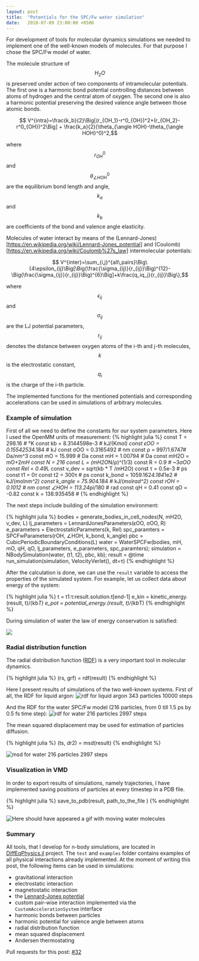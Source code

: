 ```yaml
---
layout: post
title:  "Potentials for the SPC/Fw water simulation"
date:   2018-07-09 23:00:00 +0500
---
```


<script type="text/javascript" async
  src="https://cdnjs.cloudflare.com/ajax/libs/mathjax/2.7.4/latest.js?config=TeX-MML-AM_CHTML">
</script>

For development of tools for molecular dynamics simulations we needed to implement one of the well-known models of molecules. For that purpose I chose the SPC/Fw model of water. 

The molecule structure of $$H_2O$$ is preserved under action of two components of intramolecular potentials.
The first one is a harmonic bond potential controlling distances between atoms of hydrogen and the central atom of oxygen. 
The second one is also a harmonic potential preserving the desired valence angle between those atomic bonds.

$$ V^{intra}=\frac{k_b}{2}\Big[(r_{OH_1}-r^0_{OH})^2+(r_{OH_2}-r^0_{OH})^2\Big] + \frac{k_a}{2}(\theta_{\angle HOH}-\theta_{\angle HOH}^0)^2,$$

where $$r^0_{OH}$$ and $$\theta_{\angle HOH}^0$$ are the equilibrium bond length and angle, $$k_a$$ and $$k_b$$ are coefficients of the bond and valence angle elasticity.

Molecules of water interact by means of the (Lennard-Jones)[https://en.wikipedia.org/wiki/Lennard-Jones_potential] and (Coulomb)[https://en.wikipedia.org/wiki/Coulomb%27s_law] intermolecular potentials:

$$ V^{inter}=\sum_{i,j}^{all\,pairs}\Big\{4\epsilon_{ij}\Big[\Big(\frac{\sigma_{ij}}{r_{ij}}\Big)^{12}-\Big(\frac{\sigma_{ij}}{r_{ij}}\Big)^{6}\Big]+k\frac{q_iq_j}{r_{ij}}\Big\},$$

where $$\epsilon_{ij}$$ and $$\sigma_{ij}$$ are the LJ potential parameters, $$r_{ij}$$ denotes the distance between oxygen atoms of the i-th and j-th molecules,  $$k$$ is the electrostatic constant, $$q_i$$ is the charge of the i-th particle.

The implemented functions for the mentioned potentials and corresponding accelerations can be used in simulations of arbitrary molecules.

### Example of simulation

First of all we need to define the constants for our system parameters. Here I used the OpenMM units of measurement:
{% highlight julia %}
const T = 298.16 # °K
const kb = 8.3144598e-3 # kJ/(K*mol)
const ϵOO = 0.1554253*4.184 # kJ 
const σOO = 0.3165492 # nm
const ρ = 997/1.6747# Da/nm^3
const mO = 15.999 # Da
const mH = 1.00794 # Da
const mH2O = mO+2*mH
const N = 216
const L = (mH2O*N/ρ)^(1/3)
const R = 0.9 # ~3*σOO  
const Rel = 0.49*L
const v_dev = sqrt(kb * T /mH2O)
const τ = 0.5e-3 # ps
const t1 = 0τ
const t2 = 300τ # ps
const k_bond = 1059.162*4.184*1e2 # kJ/(mol*nm^2)
const k_angle = 75.90*4.184 # kJ/(mol*rad^2)
const rOH = 0.1012 # nm
const ∠HOH = 113.24*pi/180 # rad
const qH = 0.41
const qO = -0.82
const k = 138.935458 #
{% endhighlight %}

The next steps include building of the simulation environment:

{% highlight julia %}
bodies = generate_bodies_in_cell_nodes(N, mH2O, v_dev, L)
lj_parameters = LennardJonesParameters(ϵOO, σOO, R)
e_parameters = ElectrostaticParameters(k, Rel)
spc_paramters = SPCFwParameters(rOH, ∠HOH, k_bond, k_angle)
pbc = CubicPeriodicBoundaryConditions(L)
water = WaterSPCFw(bodies, mH, mO, qH, qO,  lj_parameters, e_parameters, spc_paramters);
simulation = NBodySimulation(water, (t1, t2), pbc, kb);
result = @time run_simulation(simulation, VelocityVerlet(), dt=τ)
{% endhighlight %}

After the calculation is done, we can use the `result` variable to access the properties of the simulated system. For example, let us collect data about energy of the system:

{% highlight julia %}
t = t1:τ:result.solution.t[end-1]
e_kin = kinetic_energy.(result, t)/(kb*T)
e_pot = potential_energy.(result, t)/(kb*T)
{% endhighlight %}

During simulation of water the law of energy conservation is satisfied:

<img src="https://user-images.githubusercontent.com/16945627/42471765-5967689a-83d8-11e8-9cf5-790e8ab33947.png">

### Radial distribution function
The radial distribution function ([RDF](https://en.wikipedia.org/wiki/Radial_distribution_function)) is a very important tool in molecular dynamics.

{% highlight julia %}
(rs, grf) = rdf(result)
{% endhighlight %}

Here I present results of simulations of the two well-known systems.
First of all, the RDF for liquid argon:
![rdf for liquid argon 343 particles 10000 steps](https://user-images.githubusercontent.com/16945627/41996141-6867fe5a-7a6d-11e8-92a9-24e9b99b7ebd.png)

And the RDF for the water SPC/Fw model (216 particles, from 0 till 1.5 ps by 0.5 fs time step):
![rdf for water 216 particles 2997 steps](https://user-images.githubusercontent.com/16945627/42346082-d1177e5a-80ba-11e8-9fc4-141a61b3ab3f.png)

The mean squared displacement may be used for estimation of particles diffusion.

{% highlight julia %}
(ts, dr2) = msd(result)
{% endhighlight %}

![msd for water 216 particles 2997 steps](https://user-images.githubusercontent.com/16945627/41996180-8b9667ae-7a6d-11e8-9aa6-b0a441064e82.png)

### Visualization in VMD
In order to export results of simulations, namely trajectories, I have implemented saving positions of particles at every timestep in a PDB file.

{% highlight julia %}
save_to_pdb(result, path_to_the_file )
{% endhighlight %}

<img src="https://user-images.githubusercontent.com/16945627/42470151-0774a85e-83d3-11e8-9ca6-6a5925848d62.gif" alt="Here should have appeared a gif with moving water molecules">

### Summary
All tools, that I develop for n-body simulations, are located in [DiffEqPhysics.jl](https://github.com/JuliaDiffEq/DiffEqPhysics.jl) project. The `test` and `examples` folder contains examples of all physical interactions already implemented. At the moment of writing this post, the following items can be used in simulations:
- gravitational interaction
- electrostatic interaction
- magnetostatic interaction
- the [Lennard-Jones potential](https://en.wikipedia.org/wiki/Lennard-Jones_potential)
- custom pair-wise interaction implemented via the `CustomAccelerationSystem` interface
- harmonic bonds between particles
- harmonic potential for valence angle between atoms
- radial distribution function
- mean squared displacement
- Andersen thermostating

Pull requests for this post: [#32](https://github.com/JuliaDiffEq/DiffEqPhysics.jl/pull/32)


